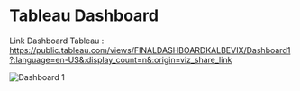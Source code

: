 # **Tableau Dashboard**
Link Dashboard Tableau : https://public.tableau.com/views/FINALDASHBOARDKALBEVIX/Dashboard1?:language=en-US&:display_count=n&:origin=viz_share_link

![Dashboard 1](https://github.com/zulfaikarF99/VIX-Kalbe-Forecasting-and-Clustering/assets/101247674/ffdb1350-a7d4-4f81-a920-d60ad0d305b3)
